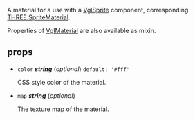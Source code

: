 A material for a use with a [VglSprite](vgl-sprite) component,
corresponding [THREE.SpriteMaterial](https://threejs.org/docs/index.html#api/materials/SpriteMaterial).

Properties of [VglMaterial](vgl-material) are also available as mixin. 

## props 

- `color` ***string*** (*optional*) `default: '#fff'` 

  CSS style color of the material. 

- `map` ***string*** (*optional*) 

  The texture map of the material. 

